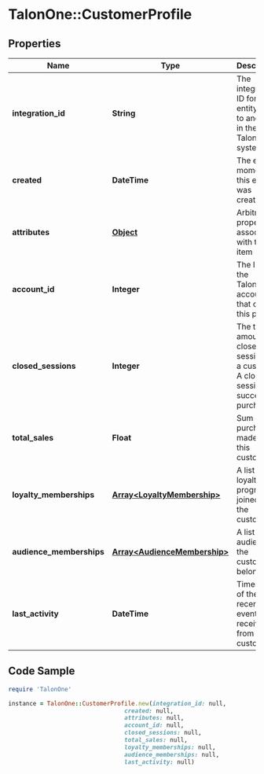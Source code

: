 # TalonOne::CustomerProfile

## Properties

Name | Type | Description | Notes
------------ | ------------- | ------------- | -------------
**integration_id** | **String** | The integration ID for this entity sent to and used in the Talon.One system. | 
**created** | **DateTime** | The exact moment this entity was created. | 
**attributes** | [**Object**](.md) | Arbitrary properties associated with this item | 
**account_id** | **Integer** | The ID of the Talon.One account that owns this profile. | 
**closed_sessions** | **Integer** | The total amount of closed sessions by a customer. A closed session is a successful purchase. | 
**total_sales** | **Float** | Sum of all purchases made by this customer | 
**loyalty_memberships** | [**Array&lt;LoyaltyMembership&gt;**](LoyaltyMembership.md) | A list of loyalty programs joined by the customer | [optional] 
**audience_memberships** | [**Array&lt;AudienceMembership&gt;**](AudienceMembership.md) | A list of audiences the customer belongs to | [optional] 
**last_activity** | **DateTime** | Timestamp of the most recent event received from this customer | 

## Code Sample

```ruby
require 'TalonOne'

instance = TalonOne::CustomerProfile.new(integration_id: null,
                                 created: null,
                                 attributes: null,
                                 account_id: null,
                                 closed_sessions: null,
                                 total_sales: null,
                                 loyalty_memberships: null,
                                 audience_memberships: null,
                                 last_activity: null)
```


